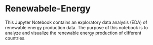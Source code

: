 # Renewabele-Energy


This Jupyter Notebook contains an exploratory data analysis (EDA) of renewable energy production data. The purpose of this notebook is to analyze and visualize the renewable energy production of different countries.
